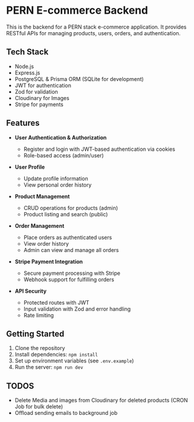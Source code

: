 # PERN E-commerce Backend

This is the backend for a PERN stack e-commerce application. It provides RESTful APIs for managing products, users, orders, and authentication.

## Tech Stack

- Node.js
- Express.js
- PostgreSQL & Prisma ORM (SQLite for development)
- JWT for authentication
- Zod for validation
- Cloudinary for Images
- Stripe for payments

## Features

- **User Authentication & Authorization**

  - Register and login with JWT-based authentication via cookies
  - Role-based access (admin/user)

- **User Profile**

  - Update profile information
  - View personal order history

- **Product Management**

  - CRUD operations for products (admin)
  - Product listing and search (public)

- **Order Management**

  - Place orders as authenticated users
  - View order history
  - Admin can view and manage all orders

- **Stripe Payment Integration**

  - Secure payment processing with Stripe
  - Webhook support for fulfilling orders

- **API Security**
  - Protected routes with JWT
  - Input validation with Zod and error handling
  - Rate limiting

## Getting Started

1. Clone the repository
2. Install dependencies: `npm install`
3. Set up environment variables (see `.env.example`)
4. Run the server: `npm run dev`

## TODOS

- Delete Media and images from Cloudinary for deleted products (CRON Job for bulk delete)
- Offload sending emails to background job
